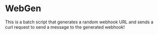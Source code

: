 # WebGen
This is a batch script that generates a random webhook URL and sends a curl request to send a message to the generated webhook!
